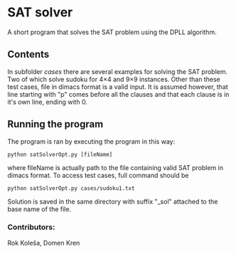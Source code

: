 # SAT solver
A short program that solves the SAT problem using the DPLL algorithm.

## Contents
In subfolder *cases* there are several examples for solving the SAT problem. Two of which solve sudoku for 4×4 and 9×9 instances. Other than these test cases, file in dimacs format is a valid input. It is assumed however, that line starting with "p" comes before all the clauses and that each clause is in it's own line, ending with 0.

## Running the program
The program is ran by executing the program in this way:
```
python satSolverOpt.py [fileName]
```
where fileName is actually path to the file containing valid SAT problem in dimacs format. To access test cases, full command should be
```
python satSolverOpt.py cases/sudoku1.txt
```
Solution is saved in the same directory with suffix "_sol" attached to the base name of the file.

### Contributors:
Rok Koleša, Domen Kren